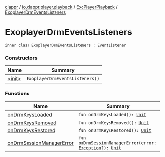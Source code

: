 [clappr](../../../index.md) / [io.clappr.player.playback](../../index.md) / [ExoPlayerPlayback](../index.md) / [ExoplayerDrmEventsListeners](./index.md)

# ExoplayerDrmEventsListeners

`inner class ExoplayerDrmEventsListeners : EventListener`

### Constructors

| Name | Summary |
|---|---|
| [&lt;init&gt;](-init-.md) | `ExoplayerDrmEventsListeners()` |

### Functions

| Name | Summary |
|---|---|
| [onDrmKeysLoaded](on-drm-keys-loaded.md) | `fun onDrmKeysLoaded(): `[`Unit`](https://kotlinlang.org/api/latest/jvm/stdlib/kotlin/-unit/index.html) |
| [onDrmKeysRemoved](on-drm-keys-removed.md) | `fun onDrmKeysRemoved(): `[`Unit`](https://kotlinlang.org/api/latest/jvm/stdlib/kotlin/-unit/index.html) |
| [onDrmKeysRestored](on-drm-keys-restored.md) | `fun onDrmKeysRestored(): `[`Unit`](https://kotlinlang.org/api/latest/jvm/stdlib/kotlin/-unit/index.html) |
| [onDrmSessionManagerError](on-drm-session-manager-error.md) | `fun onDrmSessionManagerError(error: `[`Exception`](https://developer.android.com/reference/java/lang/Exception.html)`?): `[`Unit`](https://kotlinlang.org/api/latest/jvm/stdlib/kotlin/-unit/index.html) |
